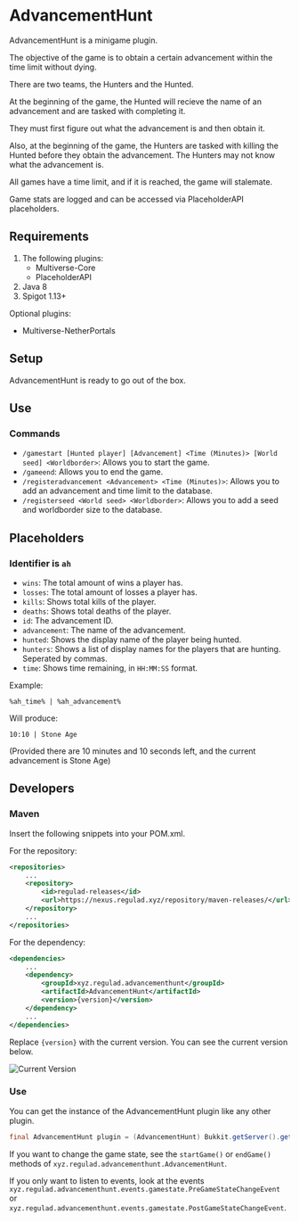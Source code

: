 # AdvancementHunt

AdvancementHunt is a minigame plugin.

The objective of the game is to obtain a certain advancement within the time limit without dying.

There are two teams, the Hunters and the Hunted.

At the beginning of the game, the Hunted will recieve the name of an advancement and are tasked with completing it.

They must first figure out what the advancement is and then obtain it.

Also, at the beginning of the game, the Hunters are tasked with killing the Hunted before they obtain the advancement. The Hunters may not know what the advancement is.

All games have a time limit, and if it is reached, the game will stalemate.

Game stats are logged and can be accessed via PlaceholderAPI placeholders.

## Requirements

1. The following plugins:
    * Multiverse-Core
    * PlaceholderAPI
2. Java 8
3. Spigot 1.13+

Optional plugins:
* Multiverse-NetherPortals

## Setup

AdvancementHunt is ready to go out of the box.

## Use

### Commands

* `/gamestart [Hunted player] [Advancement] <Time (Minutes)> [World seed] <Worldborder>`: Allows you to start the game.
* `/gameend`: Allows you to end the game.
* `/registeradvancement <Advancement> <Time (Minutes)>`: Allows you to add an advancement and time limit to the database.
* `/registerseed <World seed> <Worldborder>`: Allows you to add a seed and worldborder size to the database.

## Placeholders

### Identifier is `ah`

* `wins`: The total amount of wins a player has.
* `losses`: The total amount of losses a player has.
* `kills`: Shows total kills of the player.
* `deaths`: Shows total deaths of the player.
* `id`: The advancement ID.
* `advancement`: The name of the advancement.
* `hunted`: Shows the display name of the player being hunted.
* `hunters`: Shows a list of display names for the players that are hunting. Seperated by commas.
* `time`: Shows time remaining, in `HH:MM:SS` format.

Example:

```
%ah_time% | %ah_advancement%
```

Will produce:

```
10:10 | Stone Age
```

(Provided there are 10 minutes and 10 seconds left, and the current advancement is Stone Age)

## Developers

### Maven

Insert the following snippets into your POM.xml.

For the repository:

```xml
<repositories>
    ...
    <repository>
        <id>regulad-releases</id>
        <url>https://nexus.regulad.xyz/repository/maven-releases/</url>
    </repository>
    ...
</repositories>
```

For the dependency:

```xml
<dependencies>
    ...
    <dependency>
        <groupId>xyz.regulad.advancementhunt</groupId>
        <artifactId>AdvancementHunt</artifactId>
        <version>{version}</version>
    </dependency>
    ...
</dependencies>
```

Replace `{version}` with the current version. You can see the current version below.

![Current Version](https://img.shields.io/github/v/release/regulad/AdvancementHunt)

### Use

You can get the instance of the AdvancementHunt plugin like any other plugin.

```java
final AdvancementHunt plugin = (AdvancementHunt) Bukkit.getServer().getPluginManager().getPlugin("AdvancementHunt");
```

If you want to change the game state, see the `startGame()` or `endGame()` methods of `xyz.regulad.advancementhunt.AdvancementHunt`.

If you only want to listen to events, look at the events `xyz.regulad.advancementhunt.events.gamestate.PreGameStateChangeEvent` or `xyz.regulad.advancementhunt.events.gamestate.PostGameStateChangeEvent`.
